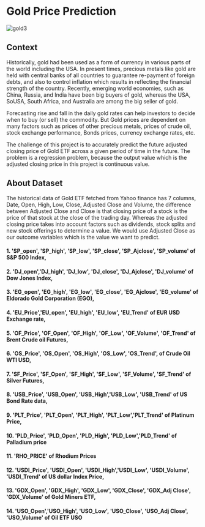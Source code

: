 # Gold Price Prediction

![gold3](https://github.com/user-attachments/assets/7b04589f-db8a-4c28-884e-8c19f961d105)

## Context
Historically, gold had been used as a form of currency in various parts of the world including the USA. In present times, precious metals like gold are held with central banks of all countries to guarantee re-payment of foreign debts, and also to control inflation which results in reflecting the financial strength of the country. Recently, emerging world economies, such as China, Russia, and India have been big buyers of gold, whereas the USA, SoUSA, South Africa, and Australia are among the big seller of gold.

Forecasting rise and fall in the daily gold rates can help investors to decide when to buy (or sell) the commodity. But Gold prices are dependent on many factors such as prices of other precious metals, prices of crude oil, stock exchange performance, Bonds prices, currency exchange rates, etc.

The challenge of this project is to accurately predict the future adjusted closing price of Gold ETF across a given period of time in the future. The problem is a regression problem, because the output value which is the adjusted closing price in this project is continuous value.


## About Dataset 
The historical data of Gold ETF fetched from Yahoo finance has 7 columns, Date, Open, High, Low, Close, Adjusted Close and Volume, the difference between Adjusted Close and Close is that closing price of a stock is the price of that stock at the close of the trading day. Whereas the adjusted closing price takes into account factors such as dividends, stock splits and new stock offerings to determine a value. We would use Adjusted Close as our outcome variables which is the value we want to predict.
#### 1. 'SP_open', 'SP_high', 'SP_low', 'SP_close', 'SP_Ajclose', 'SP_volume' of S&P 500 Index,
#### 2.  'DJ_open','DJ_high', 'DJ_low', 'DJ_close', 'DJ_Ajclose', 'DJ_volume' of Dow Jones Index,
#### 3.  'EG_open', 'EG_high', 'EG_low', 'EG_close', 'EG_Ajclose', 'EG_volume' of Eldorado Gold Corporation (EGO),
#### 4.  'EU_Price','EU_open', 'EU_high', 'EU_low', 'EU_Trend' of EUR USD Exchange rate,
#### 5.  'OF_Price', 'OF_Open', 'OF_High', 'OF_Low', 'OF_Volume', 'OF_Trend' of Brent Crude oil Futures,
#### 6.  'OS_Price', 'OS_Open', 'OS_High', 'OS_Low', 'OS_Trend', of Crude Oil WTI USD,
#### 7.   'SF_Price', 'SF_Open', 'SF_High', 'SF_Low', 'SF_Volume', 'SF_Trend' of Silver Futures,
#### 8.   'USB_Price', 'USB_Open', 'USB_High','USB_Low', 'USB_Trend' of US Bond Rate data,
#### 9.    'PLT_Price', 'PLT_Open', 'PLT_High', 'PLT_Low','PLT_Trend' of Platinum Price,
#### 10.  'PLD_Price', 'PLD_Open', 'PLD_High', 'PLD_Low','PLD_Trend' of Palladium price
#### 11.  'RHO_PRICE' of Rhodium Prices
#### 12. 'USDI_Price', 'USDI_Open', 'USDI_High','USDI_Low', 'USDI_Volume', 'USDI_Trend' of US dollar Index Price,
#### 13.  'GDX_Open', 'GDX_High', 'GDX_Low', 'GDX_Close', 'GDX_Adj Close', 'GDX_Volume' of Gold Miners ETF,
#### 14.   'USO_Open','USO_High', 'USO_Low', 'USO_Close', 'USO_Adj Close', 'USO_Volume' of Oil ETF USO
